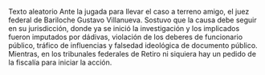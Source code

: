 Texto aleatorio
Ante la jugada para llevar el caso a terreno amigo, el juez federal de Bariloche Gustavo Villanueva.
Sostuvo que la causa debe seguir en su jurisdicción, donde ya se inició la investigación y los implicados fueron imputados por dádivas, violación de los deberes de funcionario público, tráfico de influencias y falsedad ideológica de documento público. 
Mientras, en los tribunales federales de Retiro ni siquiera hay un pedido de la fiscalía para iniciar la acción.